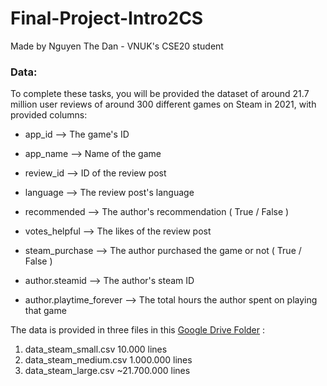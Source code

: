 # Final-Project-Intro2CS
Made by Nguyen The Dan - VNUK's CSE20 student

### Data: 

To complete these tasks, you will be provided the dataset of around 21.7 million user reviews of around 300 different games on Steam in 2021, with provided columns:

  * app_id --> The game's ID
  
  * app_name --> Name of the game
  
  * review_id --> ID of the review post
  
  * language --> The review post's language
  
  * recommended --> The author's recommendation ( True / False )
  
  * votes_helpful --> The likes of the review post
  
  * steam_purchase --> The author purchased the game or not ( True / False )
  
  * author.steamid --> The author's steam ID 
  
  * author.playtime_forever --> The total hours the author spent on playing that game
  
The data is provided in three files in this [Google Drive Folder](https://drive.google.com/drive/folders/1pVFPfh-mUGuUgl80saViOk7kfzkV8_IZ?usp=sharing) :
  1.	data_steam_small.csv		    10.000 lines
  2.	data_steam_medium.csv       1.000.000 lines
  3.	data_steam_large.csv        ~21.700.000 lines
